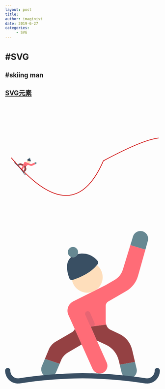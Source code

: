 ```yaml
---
layout: post
title: 
author: imaginist
date: 2019-6-27
categories:
     - SVG
---
```



# #SVG
## #skiing man

## [SVG元素](http://www.w3school.com.cn/svg/svg_reference.asp)

<!--more-->


<svg width="500" height="400" xmlns="http://www.w3.org/2000/svg">
   <g>
   <svg aria-hidden="true" focusable="false" data-prefix="fas" data-icon="car-side" class="svg-inline--fa fa-car-side fa-w-20" role="img" xmlns="http://www.w3.org/2000/svg" viewBox="0 0 4600 950" x="0" y="-200" fill="#cd0000"><path d="m464.214844 61.40625-24.40625 86.699219c-6.046875 21.402343-20.226563 39.597656-39.507813 50.6875l-58.964843 33.875c-5.277344 3.046875-8.527344 8.671875-8.535157 14.765625v51.199218c.035157 3.515626.640625 7.003907 1.792969 10.324219l-.9375.257813-50.347656 6.3125 20.308594 46.421875 32.511718 72.449219c2.890625 6.40625 3.015625 13.71875.355469 20.21875-2.664063 6.503906-7.882813 11.628906-14.433594 14.167968-13.203125 4.601563-27.710937-1.816406-33.195312-14.675781l-35.667969-79.53125-22.785156-50.773437-21.078125-46.761719c-7.515625-16.703125-.511719-36.359375 15.871093-44.542969l107.265626-53.589844 29.953124-17.324218c13.085938-7.535157 22.816407-19.769532 27.21875-34.21875l24.832032-80.894532zm0 0" fill="#ff6c77"/><path d="m253.1875 374.578125-45.226562 26.453125c-10.234376 5.941406-18.257813 15.046875-22.871094 25.941406l-4.777344 11.433594-48.726562-16.296875 12.96875-30.890625c4.617187-10.921875 12.679687-20.03125 22.957031-25.941406l52.648437-30.378906c4.449219-2.585938 8.019532-6.453126 10.242188-11.09375zm0 0" fill="#944143"/><path d="m429.742188 432.265625-50.347657 9.214844-3.328125-13.824219c-5.414062-22.886719-21.007812-42.035156-42.324218-51.96875l-29.867188-13.910156c-.097656.035156-.1875.09375-.257812.171875l-20.308594-46.421875 50.347656-6.3125.9375-.257813c1.820312 6.988281 6.371094 12.953125 12.628906 16.554688l30.636719 14.25c21.316406 9.933593 36.910156 29.082031 42.324219 51.96875zm0 0" fill="#944143"/><path d="m241.496094 69.964844c0 9.425781-7.640625 17.066406-17.066406 17.066406-9.425782 0-17.066407-7.640625-17.066407-17.066406 0-9.425782 7.640625-17.066406 17.066407-17.066406 9.425781 0 17.066406 7.640624 17.066406 17.066406zm0 0" fill="#668892"/><path d="m305.988281 98.953125c-15.535156-19.867187-41.335937-28.6875-65.78125-22.496094-2.640625 6.386719-8.871093 10.550781-15.777343 10.546875-1.886719-.019531-3.757813-.355468-5.53125-.996094-23.175782 18.652344-12.183594 55.269532-6.09375 70.6875 1.621093 4.148438 6.183593 6.328126 10.429687 4.984376 17.40625-5.460938 61.4375-21.769532 83.300781-52.667969 2.078125-3.101563 1.855469-7.203125-.546875-10.058594zm0 0" fill="#394f63"/><path d="m303.738281 112.65625c-22.640625 28.535156-63.796875 43.800781-80.503906 49.050781-.652344.152344-1.320313.230469-1.988281.230469 4.183594 22.277344 22.519531 39.15625 45.070312 41.480469 22.550782 2.324219 43.941406-10.457031 52.582032-31.414063 8.644531-20.957031 2.472656-45.101562-15.160157-59.347656zm0 0" fill="#fedebb"/><path d="m472.320312 32.648438-8.105468 28.757812-49.75-14.933594 8.621094-27.90625c2.511718-8.792968 9.53125-15.578125 18.40625-17.800781 8.871093-2.21875 18.257812.464844 24.617187 7.042969 6.359375 6.574218 8.726563 16.042968 6.210937 24.839844zm0 0" fill="#668892"/><path d="m287.925781 315.535156c-3.394531.003906-6.46875-2.007812-7.824219-5.117187l-14.851562-33.964844c-1.710938-4.28125.28125-9.148437 4.507812-10.992187 4.226563-1.847657 9.152344 0 11.128907 4.167968l14.847656 33.960938c1.148437 2.636718.894531 5.675781-.679687 8.082031-1.574219 2.40625-4.253907 3.859375-7.128907 3.863281zm0 0" fill="#e76573"/><path d="m420.609375 484.488281c-6.964844 3.050781-14.929687 2.855469-21.734375-.542969-6.808594-3.394531-11.753906-9.632812-13.507812-17.035156l-5.972657-25.429687 50.347657-9.214844 5.117187 21.503906c3.285156 12.335938-2.707031 25.257813-14.25 30.71875zm0 0" fill="#668892"/><path d="m180.3125 438.40625-11.949219 28.246094c-2.953125 7-8.859375 12.332031-16.121093 14.554687-7.265626 2.222657-15.144532 1.113281-21.511719-3.035156-10.453125-7.320313-14.246094-21.027344-9.042969-32.679687l9.898438-23.382813zm0 0" fill="#668892"/><path d="m466.347656 503.433594c-.484375-.003906-.972656-.046875-1.449218-.128906-69.113282-10.859376-138.9375-16.523438-208.898438-16.941407-69.957031.417969-139.785156 6.082031-208.894531 16.941407-.480469.082031-.964844.125-1.449219.128906-11.84375.90625-23.527344-3.191406-32.203125-11.304688-8.679687-8.109375-13.558594-19.488281-13.453125-31.363281 0-4.714844 3.820312-8.535156 8.535156-8.535156 4.710938 0 8.535156 3.820312 8.535156 8.535156-.097656 7.230469 2.890626 14.15625 8.21875 19.046875 5.328126 4.886719 12.488282 7.269531 19.683594 6.550781 69.820313-10.933593 140.359375-16.640625 211.027344-17.066406 70.671875.425781 141.210938 6.132813 211.03125 17.066406 7.191406.703125 14.339844-1.6875 19.664062-6.570312 5.324219-4.886719 8.320313-11.804688 8.238282-19.027344 0-4.714844 3.820312-8.535156 8.535156-8.535156 4.710938 0 8.53125 3.820312 8.53125 8.535156.109375 11.875-4.769531 23.253906-13.449219 31.363281-8.679687 8.113282-20.359375 12.210938-32.203125 11.304688zm0 0" fill="#394f63"/></svg>
    <animateMotion path="M20,180 q200,240 300,10 q180,-250 300,0" begin="0s" dur="3s" rotate="auto" repeatCount="indefinite"/>
	</g>
    <path d="M20,180 q200,240 300,10 q280,-150 200,0" stroke="#cd0000" stroke-width="2" fill="none" />
</svg>



<svg height="512pt" viewBox="0 -4 512.00342 512" width="512pt" xmlns="http://www.w3.org/2000/svg"><path d="m464.214844 61.40625-24.40625 86.699219c-6.046875 21.402343-20.226563 39.597656-39.507813 50.6875l-58.964843 33.875c-5.277344 3.046875-8.527344 8.671875-8.535157 14.765625v51.199218c.035157 3.515626.640625 7.003907 1.792969 10.324219l-.9375.257813-50.347656 6.3125 20.308594 46.421875 32.511718 72.449219c2.890625 6.40625 3.015625 13.71875.355469 20.21875-2.664063 6.503906-7.882813 11.628906-14.433594 14.167968-13.203125 4.601563-27.710937-1.816406-33.195312-14.675781l-35.667969-79.53125-22.785156-50.773437-21.078125-46.761719c-7.515625-16.703125-.511719-36.359375 15.871093-44.542969l107.265626-53.589844 29.953124-17.324218c13.085938-7.535157 22.816407-19.769532 27.21875-34.21875l24.832032-80.894532zm0 0" fill="#ff6c77"/><path d="m253.1875 374.578125-45.226562 26.453125c-10.234376 5.941406-18.257813 15.046875-22.871094 25.941406l-4.777344 11.433594-48.726562-16.296875 12.96875-30.890625c4.617187-10.921875 12.679687-20.03125 22.957031-25.941406l52.648437-30.378906c4.449219-2.585938 8.019532-6.453126 10.242188-11.09375zm0 0" fill="#944143"/><path d="m429.742188 432.265625-50.347657 9.214844-3.328125-13.824219c-5.414062-22.886719-21.007812-42.035156-42.324218-51.96875l-29.867188-13.910156c-.097656.035156-.1875.09375-.257812.171875l-20.308594-46.421875 50.347656-6.3125.9375-.257813c1.820312 6.988281 6.371094 12.953125 12.628906 16.554688l30.636719 14.25c21.316406 9.933593 36.910156 29.082031 42.324219 51.96875zm0 0" fill="#944143"/><path d="m241.496094 69.964844c0 9.425781-7.640625 17.066406-17.066406 17.066406-9.425782 0-17.066407-7.640625-17.066407-17.066406 0-9.425782 7.640625-17.066406 17.066407-17.066406 9.425781 0 17.066406 7.640624 17.066406 17.066406zm0 0" fill="#668892"/><path d="m305.988281 98.953125c-15.535156-19.867187-41.335937-28.6875-65.78125-22.496094-2.640625 6.386719-8.871093 10.550781-15.777343 10.546875-1.886719-.019531-3.757813-.355468-5.53125-.996094-23.175782 18.652344-12.183594 55.269532-6.09375 70.6875 1.621093 4.148438 6.183593 6.328126 10.429687 4.984376 17.40625-5.460938 61.4375-21.769532 83.300781-52.667969 2.078125-3.101563 1.855469-7.203125-.546875-10.058594zm0 0" fill="#394f63"/><path d="m303.738281 112.65625c-22.640625 28.535156-63.796875 43.800781-80.503906 49.050781-.652344.152344-1.320313.230469-1.988281.230469 4.183594 22.277344 22.519531 39.15625 45.070312 41.480469 22.550782 2.324219 43.941406-10.457031 52.582032-31.414063 8.644531-20.957031 2.472656-45.101562-15.160157-59.347656zm0 0" fill="#fedebb"/><path d="m472.320312 32.648438-8.105468 28.757812-49.75-14.933594 8.621094-27.90625c2.511718-8.792968 9.53125-15.578125 18.40625-17.800781 8.871093-2.21875 18.257812.464844 24.617187 7.042969 6.359375 6.574218 8.726563 16.042968 6.210937 24.839844zm0 0" fill="#668892"/><path d="m287.925781 315.535156c-3.394531.003906-6.46875-2.007812-7.824219-5.117187l-14.851562-33.964844c-1.710938-4.28125.28125-9.148437 4.507812-10.992187 4.226563-1.847657 9.152344 0 11.128907 4.167968l14.847656 33.960938c1.148437 2.636718.894531 5.675781-.679687 8.082031-1.574219 2.40625-4.253907 3.859375-7.128907 3.863281zm0 0" fill="#e76573"/><path d="m420.609375 484.488281c-6.964844 3.050781-14.929687 2.855469-21.734375-.542969-6.808594-3.394531-11.753906-9.632812-13.507812-17.035156l-5.972657-25.429687 50.347657-9.214844 5.117187 21.503906c3.285156 12.335938-2.707031 25.257813-14.25 30.71875zm0 0" fill="#668892"/><path d="m180.3125 438.40625-11.949219 28.246094c-2.953125 7-8.859375 12.332031-16.121093 14.554687-7.265626 2.222657-15.144532 1.113281-21.511719-3.035156-10.453125-7.320313-14.246094-21.027344-9.042969-32.679687l9.898438-23.382813zm0 0" fill="#668892"/><path d="m466.347656 503.433594c-.484375-.003906-.972656-.046875-1.449218-.128906-69.113282-10.859376-138.9375-16.523438-208.898438-16.941407-69.957031.417969-139.785156 6.082031-208.894531 16.941407-.480469.082031-.964844.125-1.449219.128906-11.84375.90625-23.527344-3.191406-32.203125-11.304688-8.679687-8.109375-13.558594-19.488281-13.453125-31.363281 0-4.714844 3.820312-8.535156 8.535156-8.535156 4.710938 0 8.535156 3.820312 8.535156 8.535156-.097656 7.230469 2.890626 14.15625 8.21875 19.046875 5.328126 4.886719 12.488282 7.269531 19.683594 6.550781 69.820313-10.933593 140.359375-16.640625 211.027344-17.066406 70.671875.425781 141.210938 6.132813 211.03125 17.066406 7.191406.703125 14.339844-1.6875 19.664062-6.570312 5.324219-4.886719 8.320313-11.804688 8.238282-19.027344 0-4.714844 3.820312-8.535156 8.535156-8.535156 4.710938 0 8.53125 3.820312 8.53125 8.535156.109375 11.875-4.769531 23.253906-13.449219 31.363281-8.679687 8.113282-20.359375 12.210938-32.203125 11.304688zm0 0" fill="#394f63"/></svg>
